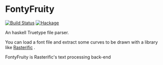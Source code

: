 FontyFruity
===========

[![Build Status](https://travis-ci.org/Twinside/FontyFruity.png?branch=master)](https://travis-ci.org/Twinside/FontyFruity)
[![Hackage](https://img.shields.io/hackage/v/FontyFruity.svg)](http://hackage.haskell.org/package/FontyFruity)

An haskell Truetype file parser.

You can load a font file and extract some curves
to be drawn with a library like [Rasterific](https://github.com/Twinside/Rasterific) .

FontyFruity is Rasterific's text processing back-end

